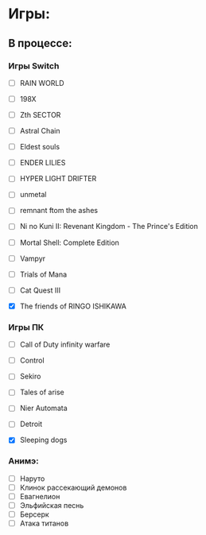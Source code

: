 # Игры:
## В процессе:
### Игры Switch
- [ ] RAIN WORLD

- [ ] 198X

- [ ] Zth SECTOR

- [ ] Astral Chain

- [ ] Eldest souls

- [ ] ENDER LILIES

- [ ] HYPER LIGHT DRIFTER

- [ ] unmetal
- [ ] remnant ftom the ashes
- [ ] Ni no Kuni II: Revenant Kingdom - The Prince's Edition
- [ ] Mortal Shell: Complete Edition
- [ ] Vampyr
- [ ] Trials of Mana
- [ ] Cat Quest III

- [x] The friends of RINGO ISHIKAWA

### Игры ПК
- [ ] Call of Duty infinity warfare

- [ ] Control

- [ ] Sekiro

- [ ] Tales of arise

- [ ] Nier Automata
- [ ] Detroit

- [x] Sleeping dogs

### Анимэ:
- [ ] Наруто
- [ ] Клинок рассекающий демонов
- [ ] Евагнелион
- [ ] Эльфийская песнь
- [ ] Берсерк
- [ ] Атака титанов
